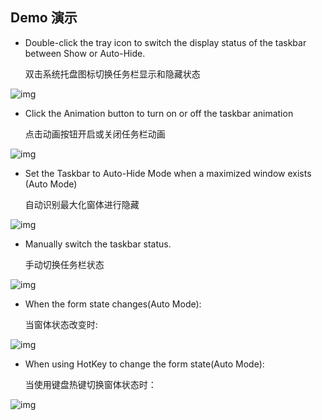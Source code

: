 
Demo 演示
----
* Double-click the tray icon to switch the display status of the taskbar between Show or Auto-Hide.
  
    双击系统托盘图标切换任务栏显示和隐藏状态
  
![img](https://github.com/ChanpleCai/SmartTaskbar/blob/master/demo/Double-click.gif)


* Click the Animation button to turn on or off the taskbar animation

  点击动画按钮开启或关闭任务栏动画
  
![img](https://github.com/ChanpleCai/SmartTaskbar/blob/master/demo/Animation_button.gif)


* Set the Taskbar to Auto-Hide Mode when a maximized window exists (Auto Mode)
  
  自动识别最大化窗体进行隐藏
  
![img](https://github.com/ChanpleCai/SmartTaskbar/blob/master/demo/Open_Close2.gif)

* Manually switch the taskbar status.
  
  手动切换任务栏状态
  
![img](https://github.com/ChanpleCai/SmartTaskbar/blob/master/demo/Open_Close.gif)

* When the form state changes(Auto Mode):
  
  当窗体状态改变时:
  
![img](https://github.com/ChanpleCai/SmartTaskbar/blob/master/demo/Maximize_Button.gif)

* When using HotKey to change the form state(Auto Mode):
  
  当使用键盘热键切换窗体状态时：
  
![img](https://github.com/ChanpleCai/SmartTaskbar/blob/master/demo/Shortcut_Key.gif)
